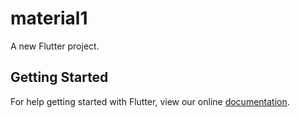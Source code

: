 # material1

A new Flutter project.

## Getting Started

For help getting started with Flutter, view our online
[documentation](https://flutter.io/).
